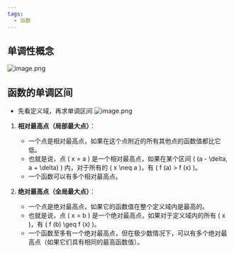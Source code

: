 ```yaml
---
tags:
  - 函数
---
```

## 单调性概念

![image.png](https://s1.vika.cn/space/2024/06/06/fb693bb91b5347ccb940aa8ad029a2fc)
## 函数的单调区间
- 先看定义域，再求单调区间
![image.png](https://s1.vika.cn/space/2024/06/06/a309ab943afe4bd88a0b34cda9eaa5c2)

1. **相对最高点（局部最大点）**：
   - 一个点是相对最高点，如果在这个点附近的所有其他点的函数值都比它低。
   - 也就是说，点 \( x = a \) 是一个相对最高点，如果在某个区间 \( (a - \delta, a + \delta) \) 内，对于所有的 \( x \neq a \)，有 \( f (a) > f (x) \)。
   - 一个函数可以有多个相对最高点。

2. **绝对最高点（全局最大点）**：
   - 一个点是绝对最高点，如果它的函数值在整个定义域内是最高的。
   - 也就是说，点 \( x = b \) 是一个绝对最高点，如果对于定义域内的所有 \( x \)，有 \( f (b) \geq f (x) \)。
   - 一个函数至多有一个绝对最高点，但在极少数情况下，可以有多个绝对最高点（如果它们具有相同的最高函数值）。